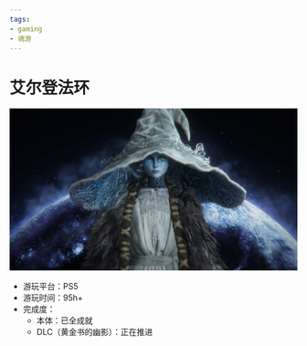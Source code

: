```yaml
---
tags:
- gaming
- 魂游
---
```


# 艾尔登法环

![](assets/2024-06-15-19-23-10.png)

- 游玩平台：PS5
- 游玩时间：95h+
- 完成度：
    - 本体：已全成就
    - DLC（黄金书的幽影）：正在推进